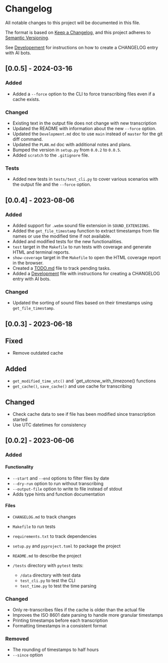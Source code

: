 # Changelog

All notable changes to this project will be documented in this file.

The format is based on [Keep a Changelog](https://keepachangelog.com/en/1.1.0/),
and this project adheres to [Semantic Versioning](https://semver.org/spec/v2.0.0.html).

See [Developement](docs/Development.md) for instructions on how to create a
CHANGELOG entry with AI bots.

## [0.0.5] - 2024-03-16

### Added

- Added a `--force` option to the CLI to force transcribing files even if a cache exists.

### Changed

- Existing text in the output file does not change with new transcription
- Updated the README with information about the new `--force` option.
- Updated the `Development.md` doc to use `main` instead of `master` for the git diff command.
- Updated the `PLAN.md` doc with additional notes and plans.
- Bumped the version in `setup.py` from `0.0.2` to `0.0.5`.
- Added `scratch` to the `.gitignore` file.

### Tests

- Added new tests in `tests/test_cli.py` to cover various scenarios with the output file and the `--force` option.

## [0.0.4] - 2023-08-06

### Added

- Added support for `.webm` sound file extension in `SOUND_EXTENSIONS`.
- Added the `get_file_timestamp` function to extract timestamps from file names or use the modified time if not available.
- Added and modified tests for the new functionalities.
- `test` target in the `Makefile` to run tests with coverage and generate HTML and terminal reports.
- `show-coverage` target in the `Makefile` to open the HTML coverage report in the browser.
- Created a [TODO.md](docs/TODO.md) file to track pending tasks.
- Added a [Development](docs/Development.md) file with instructions for creating a CHANGELOG entry with AI bots.

### Changed

- Updated the sorting of sound files based on their timestamps using `get_file_timestamp`.

## [0.0.3] - 2023-06-18

## Fixed

- Remove outdated cache

## Added

- `get_modified_time_utc()` and `get_utcnow_with_timezone() functions
- `get_cache()`, `save_cache()` and use cache for transcribing

## Changed

- Check cache data to see if file has been modified since transcription started
- Use UTC datetimes for consistency

## [0.0.2] - 2023-06-06

### Added

#### Functionality

- `--start` and `--end` options to filter files by date
- `--dry-run` option to run without transcribing
- `--output-file` option to write to file instead of stdout
- Adds type hints and function documentation

#### Files

- `CHANGELOG.md` to track changes
- `Makefile` to run tests
- `requirements.txt` to track dependencies
- `setup.py` and `pyproject.toml` to package the project
- `README.md` to describe the project
- `/tests` directory with `pytest` tests:

  - `/data` directory with test data
  - `test_cli.py` to test the CLI
  - `test_time.py` to test the time parsing

### Changed

- Only re-transcribes files if the cache is older than the actual file
- Improves the ISO 8601 date parsing to handle more granular timestamps
- Printing timestamps before each transcription
- Formatting timestamps in a consistent format

### Removed

- The rounding of timestamps to half hours
- `--since` option
